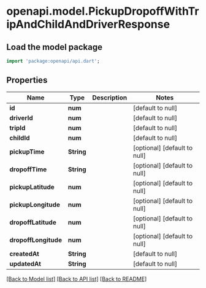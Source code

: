 # openapi.model.PickupDropoffWithTripAndChildAndDriverResponse

## Load the model package
```dart
import 'package:openapi/api.dart';
```

## Properties
Name | Type | Description | Notes
------------ | ------------- | ------------- | -------------
**id** | **num** |  | [default to null]
**driverId** | **num** |  | [default to null]
**tripId** | **num** |  | [default to null]
**childId** | **num** |  | [default to null]
**pickupTime** | **String** |  | [optional] [default to null]
**dropoffTime** | **String** |  | [optional] [default to null]
**pickupLatitude** | **num** |  | [optional] [default to null]
**pickupLongitude** | **num** |  | [optional] [default to null]
**dropoffLatitude** | **num** |  | [optional] [default to null]
**dropoffLongitude** | **num** |  | [optional] [default to null]
**createdAt** | **String** |  | [default to null]
**updatedAt** | **String** |  | [default to null]

[[Back to Model list]](../README.md#documentation-for-models) [[Back to API list]](../README.md#documentation-for-api-endpoints) [[Back to README]](../README.md)


